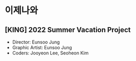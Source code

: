 # 이제나와 
[KING] 2022 Summer Vacation Project
-------
* Director: Eunsoo Jung
* Graphic Artist: Eunsoo Jung
* Coders: Jooyeon Lee, Seoheon Kim
